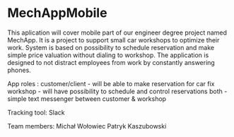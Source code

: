 # MechAppMobile

This aplication will cover mobile part of our engineer degree project named MechApp.
It is a project to support small car workshops to optimize their work.
System is based on possibility to schedule reservation and make simple price valuation without dialing to workshop.
The application is designed to not distract employees from work by constantly answering phones.


App roles :
customer/client - will be able to make reservation for car fix
workshop - will have possibility to schedule and control reservations
both - simple text messenger between customer & workshop


Tracking tool: Slack

Team members: 
Michał Wołowiec
Patryk Kaszubowski
